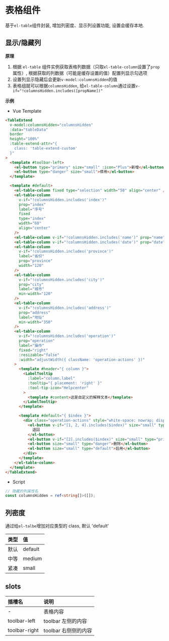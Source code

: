 # 表格组件

基于`el-table`组件封装, 增加列密度、显示列设置功能, 设置会缓存本地.

## 显示/隐藏列

**原理**

1. 根据 `el-table` 组件实例获取表格列数据（只取`el-table-column`设置了`prop`属性）, 根据获取的列数据（可能是缓存设置的值）配置列显示勾选项
2. 设置列显示隐藏后会更新`v-model:columnsHidden`的值
3. 表格组就可以根据`columnsHidden`, 给`el-table-column`通过设置`v-if="!columnsHidden.includes([propName])"`

**示例**

- Vue Template

```html
<TableExtend
  v-model:columnsHidden="columnsHidden"
  :data="tableData"
  border
  height="100%"
  :table-extend-attr="{
    class: 'table-extend-custom'
  }"
>
  <template #toolbar-left>
    <el-button type="primary" size="small" :icon="Plus">新增</el-button>
    <el-button type="danger" size="small">停用</el-button>
  </template>

  <template #default>
    <el-table-column fixed type="selection" width="50" align="center" />
    <el-table-column
      v-if="!columnsHidden.includes('index')"
      prop="index"
      label="序号"
      fixed
      type="index"
      width="60"
      align="center"
    />
    <el-table-column v-if="!columnsHidden.includes('name')" prop="name" label="姓名" width="100" />
    <el-table-column v-if="!columnsHidden.includes('date')" prop="date" label="日期" width="180" />
    <el-table-column
      v-if="!columnsHidden.includes('province')"
      label="省份"
      prop="province"
      width="120"
    />
    <el-table-column
      v-if="!columnsHidden.includes('city')"
      prop="city"
      label="城市"
      min-width="120"
    />
    <el-table-column
      v-if="!columnsHidden.includes('address')"
      prop="address"
      label="地址"
      min-width="350"
    />
    <el-table-column
      v-if="!columnsHidden.includes('operation')"
      prop="operation"
      label="操作"
      fixed="right"
      :resizable="false"
      :width="adjustWidth({ className: 'operation-actions' })"
    >
      <template #header="{ column }">
        <LabelTooltip
          :label="column.label"
          :tooltip="{ placement: 'right' }"
          :tool-tip-icon="Helpcenter"
        >
          <template #content>这是自定义的解释文本</template>
        </LabelTooltip>
      </template>

      <template #default="{ $index }">
        <div class="operation-actions" style="white-space: nowrap; display: inline-block">
          <el-button v-if="[1, 2, 4].includes($index)" size="small" type="primary">
            退回
          </el-button>
          <el-button v-if="[2].includes($index)" size="small" type="primary">审核</el-button>
          <el-button size="small" type="danger">删除</el-button>
          <el-button size="small" type="default">启用</el-button>
        </div>
      </template>
    </el-table-column>
  </template>
</TableExtend>
```

- Script

```ts
// 隐藏的列属性名
const columnsHidden = ref<string[]>([]);
```

## 列密度

通过给`el-talbe`增加对应类型的 class, 默认 'default'

| 类型 | 值      |
| :--- | :------ |
| 默认 | default |
| 中等 | medium  |
| 紧凑 | small   |

## slots

| 插槽名        | 说明                 |
| :------------ | :------------------- |
| -             | 表格内容             |
| toolbar-left  | toolbar 左侧的内容   |
| toolbar-right | toolbar 右侧侧的内容 |
